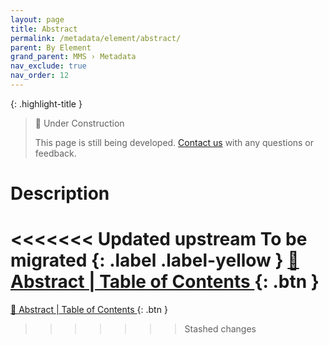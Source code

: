 ```yaml
---
layout: page
title: Abstract
permalink: /metadata/element/abstract/
parent: By Element
grand_parent: MMS › Metadata
nav_exclude: true
nav_order: 12
---
```


{: .highlight-title }
> 🚧 Under Construction
>
> This page is still being developed. [Contact us](/metadata-documentation/contact/) with any questions or feedback.

# Description
<<<<<<< Updated upstream
To be migrated
{: .label .label-yellow }
[📄 Abstract | Table of Contents ](https://docs.google.com/document/d/1vOzk-E859JAh6nFioB6ZtrfX-BnOmSJm_mRUbQPV36Q/edit){: .btn }
=======

[📄 Abstract | Table of Contents ](https://docs.google.com/document/d/1vOzk-E859JAh6nFioB6ZtrfX-BnOmSJm_mRUbQPV36Q/edit){: .btn }
>>>>>>> Stashed changes
